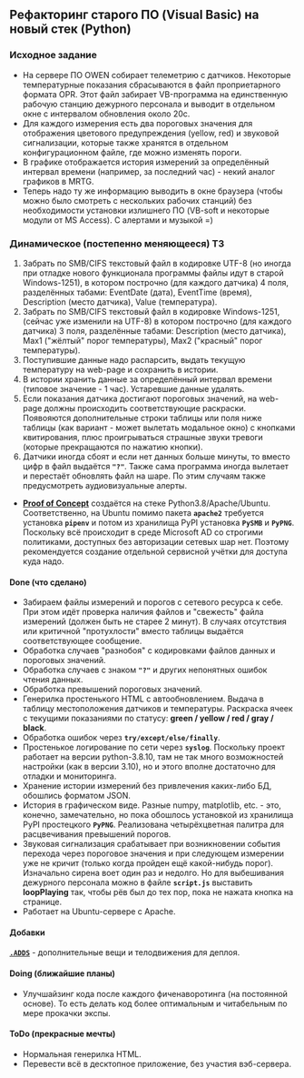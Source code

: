 ## Рефакторинг старого ПО (Visual Basic) на новый стек (Python) ##
### Исходное задание ###
- На сервере ПО OWEN собирает телеметрию с датчиков. Некоторые температурные
показания сбрасываются в файл проприетарного формата OPR. Этот файл забирает
VB-программа на единственную рабочую станцию дежурного персонала и выводит в
отдельном окне с интервалом обновления около 20с.    
- Для каждого измерения есть два пороговых значения для отображения цветового
предупреждения (yellow, red) и звуковой сигнализации, которые также хранятся в
отдельном конфигурационном файле, где можно изменять пороги.    
- В графике отображается история измерений за определённый интервал времени
(например, за последний час) - некий аналог графиков в MRTG.    
- Теперь надо ту же информацию выводить в окне браузера (чтобы можно было смотреть
с нескольких рабочих станций) без необходимости установки излишнего ПО (VB-soft
и некоторые модули от MS Access). С алертами и музыкой =)    
### Динамическое (постепенно меняющееся) ТЗ ###
1. Забрать по SMB/CIFS текстовый файл в кодировке UTF-8 (но иногда при отладке
нового функционала программы файлы идут в старой Windows-1251), в котором
построчно (для каждого датчика) 4 поля, разделённых табами: EventDate (дата),
EventTime (время), Description (место датчика), Value (температура).    
2. Забрать по SMB/CIFS текстовый файл в кодировке Windows-1251, (сейчас уже изменили
на UTF-8) в котором построчно (для каждого датчика) 3 поля, разделённые табами:
Description (место датчика), Max1 ("жёлтый" порог температуры), Max2 ("красный"
порог температуры).    
3. Поступившие данные надо распарсить, выдать текущую температуру на web-page и
сохранить в истории.    
4. В истории хранить данные за определённый интервал времени (типовое значение -
1 час). Устаревшие данные удалять.    
5. Если показания датчика достигают пороговых значений, на web-page должны
происходить соответствующие раскраски. Появояются дополнительные строки таблицы
или поля ниже таблицы (как вариант - может вылетать модальное окно) с кнопками
квитирования, плюс проигрываться страшные звуки тревоги (которые прекращаются по
нажатию кнопки).    
6. Датчики иногда сбоят и если нет данных больше минуты, то вместо цифр в файл
выдаётся **`"?"`**. Также сама программа иногда вылетает и перестаёт обновлять
файл на шаре. По этим случаям также предусмотреть аудиовизуальные алерты.
- [**Proof of Concept**](https://github.com/wildfielded/pet-owen/tree/master/PoC)
создаётся на стеке Python3.8/Apache/Ubuntu. Соответственно, на Ubuntu помимо пакета
**`apache2`** требуется установка **`pipenv`** и потом из хранилища PyPI установка
**`PySMB`** и **`PyPNG`**.    
Поскольку всё происходит в среде Microsoft AD со строгими политиками, доступных
без авторизации сетевых шар нет. Поэтому рекомендуется создание отдельной
сервисной учётки для доступа куда надо.    
#### Done (что сделано) ####
- Забираем файлы измерений и порогов с сетевого ресурса к себе. При этом идёт
проверка наличия файлов и "свежесть" файла измерений (должен быть не старее
2 минут). В случаях отсутствия или критичной "протухлости" вместо таблицы
выдаётся соответствующее сообщение.    
- Обработка случаев "разнобоя" с кодировками файлов данных и пороговых значений.    
- Обработка случаев с знаком **`"?"`** и других непонятных ошибок чтения данных.    
- Обработка превышений пороговых значений.    
- Генерилка простенького HTML c автообновлением. Выдача в таблицу местоположения
датчиков и температуры. Раскраска ячеек с текущими показаниями по статусу:
**green / yellow / red / gray / black**.    
- Обработка ошибок через **`try/except/else/finally`**.    
- Простенькое логирование по сети через **`syslog`**. Поскольку проект работает
на версии python-3.8.10, там не так много возможностей настройки (как в версии 3.10),
но и этого вполне достаточно для отладки и мониторинга.    
- Хранение истории измерений без привлечения каких-либо БД, обошлись форматом JSON.    
- История в графическом виде. Разные numpy, matplotlib, etc. - это, конечно,
замечательно, но пока обошлось установкой из хранилища PyPI простецкого **`PyPNG`**.
Реализована четырёхцветная палитра для расцвечивания превышений порогов.    
- Звуковая сигнализация срабатывает при возникновении события перехода через
пороговое значения и при следующем измерении уже не кричит (только когда пройден
ещё какой-нибудь порог). Изначально сирена воет один раз и недолго. Но для
выбешивания дежурного персонала можно в файле **`script.js`** выставить **loopPlaying**
так, чтобы рёв был до тех пор, пока не нажата кнопка на странице.
- Работает на Ubuntu-сервере с Apache.    
#### Добавки ####
[**`.ADDS`**](https://github.com/wildfielded/pet-owen/tree/master/.ADDS) - дополнительные
вещи и телодвижения для деплоя.    
#### Doing (ближайшие планы) ####
- Улучшайзинг кода после каждого фиченаворотинга (на постоянной основе). То есть
делать код более оптимальным и читабельным по мере прокачки экспы.    
#### ToDo (прекрасные мечты) ####
- Нормальная генерилка HTML.    
- Перевести всё в десктопное приложение, без участия вэб-сервера.    
